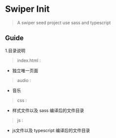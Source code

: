 # Swiper Init

> A swiper seed project use sass and typescript

## Guide

1.目录说明
> index.html : 
- 独立唯一页面
> audio : 
- 音乐
> css : 
- 样式文件以及 sass 编译后的文件目录
> js : 
- js文件以及 typescript 编译后的文件目录



